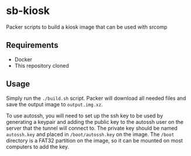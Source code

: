 # sb-kiosk

Packer scripts to build a kiosk image that can be used with srcomp

## Requirements

- Docker
- This repository cloned

## Usage

Simply run the `./build.sh` script. Packer will download all needed files and save the output image to `output.img.xz`.

To use autossh, you will need to set up the ssh key to be used by generating a keypair and adding the public key to the autossh user on the server that the tunnel will connect to. The private key should be named `autossh.key` and placed in `/boot/autossh.key` on the image. The `/boot` directory is a FAT32 partition on the image, so it can be mounted on most computers to add the key.

